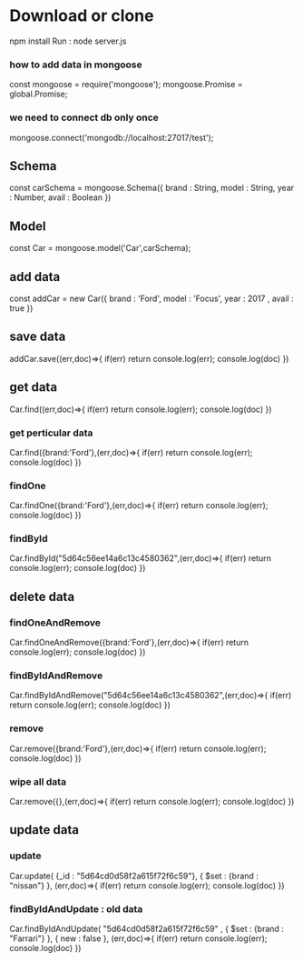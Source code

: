 # Download or clone 
npm install 
Run : node server.js


###  how to add data in mongoose
const mongoose = require('mongoose');
mongoose.Promise = global.Promise;

### we need to connect db only once 
mongoose.connect('mongodb://localhost:27017/test');

## Schema
const carSchema = mongoose.Schema({
    brand : String,
    model : String,
    year  : Number,
    avail : Boolean
})

## Model
const Car = mongoose.model('Car',carSchema);
## add data

const addCar = new Car({
    brand : 'Ford',
    model : 'Focus',
    year : 2017 ,
    avail : true
})

## save data
addCar.save((err,doc)=>{
    if(err) return console.log(err);
    console.log(doc)
})


## get data  



Car.find((err,doc)=>{
    if(err) return console.log(err);
    console.log(doc)
})


### get perticular data

Car.find({brand:'Ford'},(err,doc)=>{
    if(err) return console.log(err);
    console.log(doc)
})


### findOne

Car.findOne({brand:'Ford'},(err,doc)=>{
    if(err) return console.log(err);
    console.log(doc)
})


### findById

Car.findById("5d64c56ee14a6c13c4580362",(err,doc)=>{
    if(err) return console.log(err);
    console.log(doc)
})


##  delete data  

### findOneAndRemove 

Car.findOneAndRemove({brand:'Ford'},(err,doc)=>{
    if(err) return console.log(err);
    console.log(doc)
})


### findByIdAndRemove 

Car.findByIdAndRemove("5d64c56ee14a6c13c4580362",(err,doc)=>{
    if(err) return console.log(err);
    console.log(doc)
})


### remove 

Car.remove({brand:'Ford'},(err,doc)=>{
    if(err) return console.log(err);
    console.log(doc)
})


### wipe all data 

Car.remove({},(err,doc)=>{
    if(err) return console.log(err);
    console.log(doc)
})


## update data

### update

Car.update(
    {_id : "5d64cd0d58f2a615f72f6c59"},
    { $set : {brand : "nissan"} },
    (err,doc)=>{
    if(err) return console.log(err);
    console.log(doc)
})



### findByIdAndUpdate : old data 

Car.findByIdAndUpdate(
    "5d64cd0d58f2a615f72f6c59" ,
    { $set : {brand : "Farrari"} },
    { new : false },
    (err,doc)=>{
    if(err) return console.log(err);
    console.log(doc)
})

